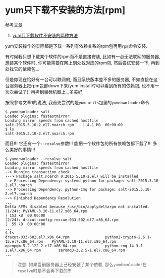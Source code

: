 # yum只下载不安装的方法[rpm]

参考文章

1. [yum只下载软件不安装的两种方法](http://www.linuxidc.com/Linux/2012-06/62664.htm)

yum安装操作的实际都是下载一系列有依赖关系的rpm包再用`rpm`命令安装. 

有时候我只想下载某个软件的rpm而不是直接安装, 比如有一台无法联网的服务器, 想装某个软件时, 你可能需要在网上到处找对应的rpm包, 然后尝试安装一下, 再到处找它的依赖包...

但是你现在恰好有一台可以联网的, 而且系统版本差不多的服务器, 不如直接在这台服务器上把rpm包都down下来(yum install时可以看到所有的依赖包, 也不用一次次尝试了), 再拷到目标机器上...多美好.

按照参考文章1的说法, 我首先尝试的是`yum-utils`包里的`yumdownloader`命令.

```log
$ yumdownloader salt
Loaded plugins: fastestmirror
Loading mirror speeds from cached hostfile
salt-2015.5.10-2.el7.noarch.rpm    | 4.1 MB  00:00:00
$ ls
salt-2015.5.10-2.el7.noarch.rpm
```

而且!!! 它还有一个`--resolve`参数!!! 能把一个软件包的所有依赖包都下载了!!! 多么美好的事情!!!

```log
$ yumdownloader --resolve salt
Loaded plugins: fastestmirror
Loading mirror speeds from cached hostfile
--> Running transaction check
---> Package salt.noarch 0:2015.5.10-2.el7 will be installed
--> Processing Dependency: systemd-python for package: salt-2015.5.10-2.el7.noarch
--> Processing Dependency: python-zmq for package: salt-2015.5.10-2.el7.noarch
--> Finished Dependency Resolution
...
Delta RPMs disabled because /usr/bin/applydeltarpm not installed.
(1/24): PyYAML-3.10-11.el7.x86_64.rpm                                                                                            | 153 kB  00:00:00     
(2/24): dracut-config-rescue-033-502.el7.x86_64.rpm                                                                              |  55 kB  00:00:00     
...
$ ls
dracut-033-502.el7.x86_64.rpm                python2-crypto-2.6.1-15.el7.x86_64.rpm    PyYAML-3.10-11.el7.x86_64.rpm
openpgm-5.2.122-2.el7.x86_64.rpm             python-zmq-14.3.1-1.el7.x86_64.rpm        zeromq3-3.2.5-1.el7.x86_64.rpm
...
```

> 注意: 如果当前服务器上已经安装了某个依赖, 那么`yumdownloader`在`resolve`时是不会再下载的!!!
